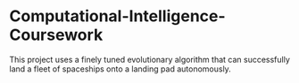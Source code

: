 # Computational-Intelligence-Coursework

This project uses a finely tuned evolutionary algorithm that can successfully land a fleet of spaceships onto a landing pad autonomously.
